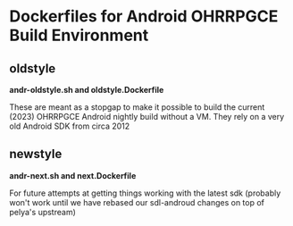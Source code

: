 # Dockerfiles for Android OHRRPGCE Build Environment

## oldstyle

**andr-oldstyle.sh and oldstyle.Dockerfile**

These are meant as a stopgap to make it possible to build the
current (2023) OHRRPGCE Android nightly build without a VM.
They rely on a very old Android SDK from circa 2012

## newstyle

**andr-next.sh and next.Dockerfile**

For future attempts at getting things working with the latest sdk
(probably won't work until we have rebased our sdl-androud changes
 on top of pelya's upstream)
